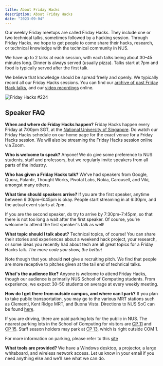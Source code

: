 ```yaml
---
title: About Friday Hacks
description: About Friday Hacks
date: "2023-09-04"
---
```


Our weekly Friday meetups are called Friday Hacks. They include one or two technical talks, sometimes followed by a hacking session. Through Friday Hacks, we hope to get people to come share their hacks, research, or technical knowledge with the technical community in NUS.

We have up to 2 talks at each session, with each talks being about 30&ndash;45 minutes long. Dinner is always served (usually pizza). Talks start at 7pm and food is typically served after the first talk.

We believe that knowledge should be spread freely and openly. We typically record all our Friday Hacks sessions. You can find our [archive of past Friday Hack talks](/categories/friday-hacks), and our [video recordings](https://www.youtube.com/@NUSHackersChannel/playlists) online.

![Friday Hacks #224](/img/fh.jpg)

## Speaker FAQ

**When and where do Friday Hacks happen?**
Friday Hacks happen every Friday at 7:00pm SGT, at the [National University of Singapore](https://goo.gl/maps/6itXGWCvqBo7LW9SA). Do watch our Friday Hacks schedule on our home page for the exact venue for a Friday Hacks session. We will also be streaming the Friday Hacks session online via Zoom.

**Who is welcome to speak?**
Anyone! We do give some preference to NUS students, staff and professors, but we regularly invite speakers from all parts of the industry.

**Who has given a Friday Hacks talk?**
We've had speakers from Google, Quora, Palantir, Thought Works, Pivotal Labs, Nokia, Carousell, and Viki, amongst many others.

**What time should speakers arrive?**
If you are the first speaker, anytime between 6:30pm&ndash;6:45pm is okay. People start streaming in at 6:30pm, and the actual event starts at 7pm.

If you are the second speaker, do try to arrive by 7:30pm&ndash;7:45pm, so that there is not too long a wait after the first speaker. Of course, you're welcome to attend the first speaker's talk as well!

**What topic should I talk about?**
Technical topics, of course! You can share their stories and experiences about a weekend hack project, your research, or some ideas you recently had about tech are all great topics for a Friday Hacks talk. _The more code you show, the better!_

Note though that you should **not** give a recruiting pitch. We find that people are more receptive to pitches given at the tail end of technical talks.

**What's the audience like?**
Anyone is welcome to attend Friday Hacks, though our audience is primarily NUS School of Computing students. From experience, we expect 30&ndash;50 students on average at every weekly meeting.

**How do I get there from outside campus, and where can I park?**
If you plan to take public transportation, you may go to the various MRT stations such as Clementi, Kent Ridge MRT, and Buona Vista. Directions to NUS SoC can be found [here](https://www.comp.nus.edu.sg/maps/getting-here/).

If you are driving, there are paid parking lots for the public in NUS. The nearest parking lots in the School of Computing for visitors are [CP 11](https://goo.gl/maps/dqSuQawf7HBTsjck6) and [CP 15](https://goo.gl/maps/fMQziaoD6xmTnMFs7).
Staff season holders may park at [CP 13](https://goo.gl/maps/AoikKtXfuFh7yDrE7), which is right outside COM 1.

For more information on parking, please refer to this [site](https://uci.nus.edu.sg/oca/transport-logistics-carpark/parking-information-for-visitors/)

**What tools are provided?**
We have a Windows desktop, a projector, a large whiteboard, and wireless network access. Let us know in your email if you need anything else and we'll see what we can do.

